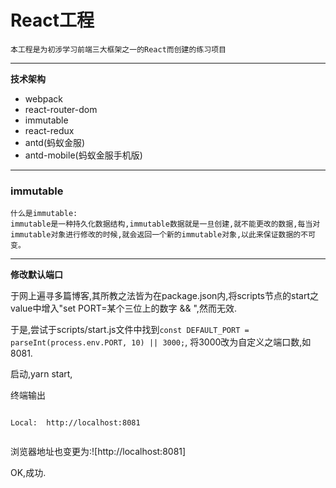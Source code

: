 # React工程


    本工程是为初涉学习前端三大框架之一的React而创建的练习项目

--------------------------------------------


**技术架构**

+ webpack
+ react-router-dom
+ immutable
+ react-redux
+ antd(蚂蚁金服)
+ antd-mobile(蚂蚁金服手机版)

---------------------------------------------

### immutable

	什么是immutable:
 	immutable是一种持久化数据结构,immutable数据就是一旦创建,就不能更改的数据,每当对immutable对象进行修改的时候,就会返回一个新的immutable对象,以此来保证数据的不可变。

---------------------------------------------

**修改默认端口**

于网上遍寻多篇博客,其所教之法皆为在package.json内,将scripts节点的start之value中增入"set PORT=某个三位上的数字 && ",然而无效.

于是,尝试于scripts/start.js文件中找到` const DEFAULT_PORT = parseInt(process.env.PORT, 10) || 3000; `, 将3000改为自定义之端口数,如8081.

启动,yarn start,

终端输出

``````

Local:  http://localhost:8081


``````

浏览器地址也变更为:![http://localhost:8081]

OK,成功.
